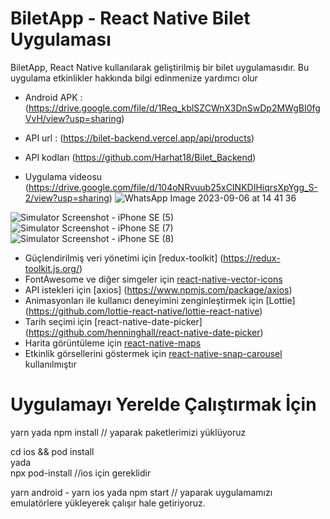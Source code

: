 # BiletApp - React Native Bilet Uygulaması

BiletApp, React Native kullanılarak geliştirilmiş bir bilet uygulamasıdır. Bu uygulama etkinlikler hakkında bilgi edinmenize yardımcı olur

- Android APK : (https://drive.google.com/file/d/1Req_kblSZCWnX3DnSwDp2MWgBI0fgVvH/view?usp=sharing)

- API url : (https://bilet-backend.vercel.app/api/products)
- API kodları (https://github.com/Harhat18/Bilet_Backend)

- Uygulama videosu (https://drive.google.com/file/d/104oNRvuub25xCINKDIHiqrsXpYgg_S-2/view?usp=sharing)
![WhatsApp Image 2023-09-06 at 14 41 36](https://github.com/Harhat18/BiletApp/assets/111196660/9f48c452-0dc1-4f79-9abb-dea132c2bea1)



![Simulator Screenshot - iPhone SE (5)](https://github.com/Harhat18/BiletApp/assets/111196660/bb12790e-9bf9-4a81-b832-0658e54ed1f9)
![Simulator Screenshot - iPhone SE (7)](https://github.com/Harhat18/BiletApp/assets/111196660/43db3842-158d-4d92-b04c-0846a0e9274f)
![Simulator Screenshot - iPhone SE (8)](https://github.com/Harhat18/BiletApp/assets/111196660/8eb16784-806b-42f0-b49c-2091554e251c)



- Güçlendirilmiş veri yönetimi için [redux-toolkit] (https://redux-toolkit.js.org/)
- FontAwesome ve diğer simgeler için [react-native-vector-icons](https://github.com/oblador/react-native-vector-icons)
- API istekleri için [axios] (https://www.npmjs.com/package/axios)
- Animasyonları ile kullanıcı deneyimini zenginleştirmek için [Lottie] (https://github.com/lottie-react-native/lottie-react-native)
- Tarih seçimi için [react-native-date-picker] (https://github.com/henninghall/react-native-date-picker)
- Harita görüntüleme için [react-native-maps](https://github.com/react-native-maps/react-native-maps)
- Etkinlik görsellerini göstermek için [react-native-snap-carousel](https://github.com/meliorence/react-native-snap-carousel) kullanılmıştır

# Uygulamayı Yerelde Çalıştırmak İçin

yarn
yada
npm install // yaparak paketlerimizi yüklüyoruz

cd ios && pod install  
yada  
npx pod-install //ios için gereklidir

yarn android - yarn ios
yada
npm start // yaparak uygulamamızı emulatörlere yükleyerek çalışır hale getiriyoruz.
